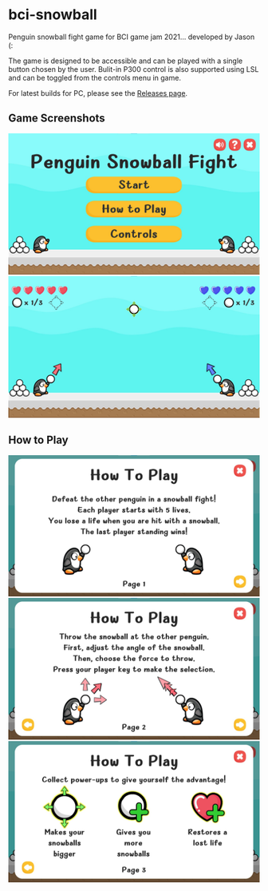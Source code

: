 # bci-snowball

Penguin snowball fight game for BCI game jam 2021... developed by Jason (:

The game is designed to be accessible and can be played with a single button chosen by the user.
Bulit-in P300 control is also supported using LSL and can be toggled from the controls menu in game.

For latest builds for PC, please see the [Releases page](https://github.com/jason-leung/bci-snowball/releases).

## Game Screenshots
![](Screenshots/penguin_snowball_1.jpg)
![](Screenshots/penguin_snowball_2.jpg)

## How to Play
![](Screenshots/how_to_play_1.jpg)
![](Screenshots/how_to_play_2.jpg)
![](Screenshots/how_to_play_3.jpg)
